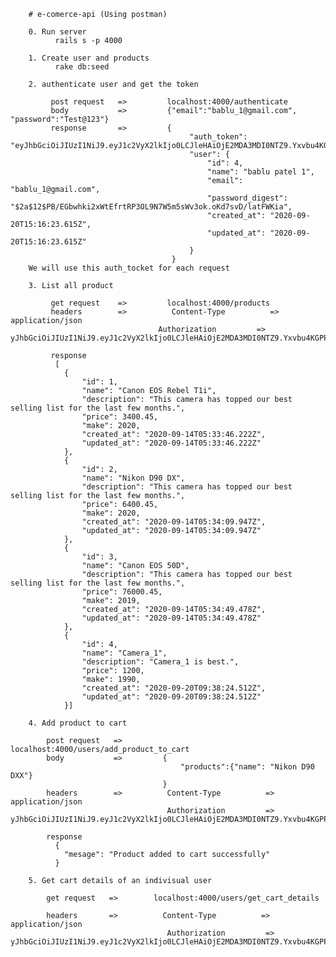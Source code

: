 
        # e-comerce-api (Using postman)

        0. Run server
              rails s -p 4000

        1. Create user and products
              rake db:seed

        2. authenticate user and get the token

             post request   =>         localhost:4000/authenticate
             body           =>         {"email":"bablu_1@gmail.com", "password":"Test@123"}
             response       =>         {
                                            "auth_token": "eyJhbGciOiJIUzI1NiJ9.eyJ1c2VyX2lkIjo0LCJleHAiOjE2MDA3MDI0NTZ9.Yxvbu4KGPPWTsLsh2USOVZ56LrIBqGzz3XROjlMJz6I",
                                            "user": {
                                                "id": 4,
                                                "name": "bablu patel 1",
                                                "email": "bablu_1@gmail.com",
                                                "password_digest": "$2a$12$PB/EGbwhki2xWtEfrtRP3OL9N7W5m5sWv3ok.oKd7svD/latFWKia",
                                                "created_at": "2020-09-20T15:16:23.615Z",
                                                "updated_at": "2020-09-20T15:16:23.615Z"
                                            }
                                        }
        We will use this auth_tocket for each request

        3. List all product

             get request    =>         localhost:4000/products
             headers        =>          Content-Type          => application/json
                                     Authorization         => yJhbGciOiJIUzI1NiJ9.eyJ1c2VyX2lkIjo0LCJleHAiOjE2MDA3MDI0NTZ9.Yxvbu4KGPPWTsLsh2USOVZ56LrIBqGzz3XROjlMJz6I 

             response
              [
                {
                    "id": 1,
                    "name": "Canon EOS Rebel T1i",
                    "description": "This camera has topped our best selling list for the last few months.",
                    "price": 3400.45,
                    "make": 2020,
                    "created_at": "2020-09-14T05:33:46.222Z",
                    "updated_at": "2020-09-14T05:33:46.222Z"
                },
                {
                    "id": 2,
                    "name": "Nikon D90 DX",
                    "description": "This camera has topped our best selling list for the last few months.",
                    "price": 6400.45,
                    "make": 2020,
                    "created_at": "2020-09-14T05:34:09.947Z",
                    "updated_at": "2020-09-14T05:34:09.947Z"
                },
                {
                    "id": 3,
                    "name": "Canon EOS 50D",
                    "description": "This camera has topped our best selling list for the last few months.",
                    "price": 76000.45,
                    "make": 2019,
                    "created_at": "2020-09-14T05:34:49.478Z",
                    "updated_at": "2020-09-14T05:34:49.478Z"
                },
                {
                    "id": 4,
                    "name": "Camera_1",
                    "description": "Camera_1 is best.",
                    "price": 1200,
                    "make": 1990,
                    "created_at": "2020-09-20T09:38:24.512Z",
                    "updated_at": "2020-09-20T09:38:24.512Z"
                }]

        4. Add product to cart

            post request   =>        localhost:4000/users/add_product_to_cart
            body           =>         {
                                          "products":{"name": "Nikon D90 DXX"}
                                      }
            headers        =>          Content-Type          => application/json
                                       Authorization         => yJhbGciOiJIUzI1NiJ9.eyJ1c2VyX2lkIjo0LCJleHAiOjE2MDA3MDI0NTZ9.Yxvbu4KGPPWTsLsh2USOVZ56LrIBqGzz3XROjlMJz6I 

            response
              {
                "mesage": "Product added to cart successfully"
              }

        5. Get cart details of an indivisual user

            get request   =>        localhost:4000/users/get_cart_details

            headers       =>          Content-Type          => application/json
                                       Authorization         => yJhbGciOiJIUzI1NiJ9.eyJ1c2VyX2lkIjo0LCJleHAiOjE2MDA3MDI0NTZ9.Yxvbu4KGPPWTsLsh2USOVZ56LrIBqGzz3XROjlMJz6I 
